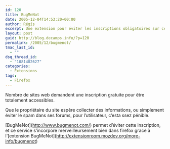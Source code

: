 ```yaml
---
id: 120
title: BugMeNot
date: 2005-12-04T14:53:20+00:00
author: Régis
excerpt: Une extension pour éviter les inscriptions obligatoires sur certains sites web.
layout: post
guid: http://blog.decamps.info/?p=120
permalink: /2005/12/bugmenot/
tmac_last_id:
  - ""
dsq_thread_id:
  - "1081482627"
categories:
  - Extensions
tags:
  - Firefox
---
```

Nombre de sites web demandent une inscription gratuite pour être totalement accessibles.

Que le propriétaire du site espère collecter des informations, ou simplement éviter le spam dans ses forums, pour l’utilisateur, c’esta ssez pénible. 

\[BugMeNot\](http://www.bugmenot.com/) permet d’éviter cette inscription, et ce service s’incorpore merveilleursement bien dans firefox grace à l'\[extension BugMeNot\](http://extensionroom.mozdev.org/more-info/bugmenot)
